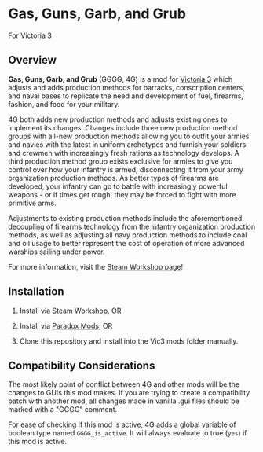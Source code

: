﻿# Gas, Guns, Garb, and Grub

For Victoria 3

## Overview

**Gas, Guns, Garb, and Grub** (GGGG, 4G) is a mod for [Victoria 3](https://store.steampowered.com/app/529340/Victoria_3/) which adjusts and adds production methods for barracks, conscription centers, and naval bases to replicate the need and development of fuel, firearms, fashion, and food for your military.

4G both adds new production methods and adjusts existing ones to implement its changes. Changes include three new production method groups with all-new production methods allowing you to outfit your armies and navies with the latest in uniform archetypes and furnish your soldiers and crewmen with increasingly fresh rations as technology develops. A third production method group exists exclusive for armies to give you control over how your infantry is armed, disconnecting it from your army organization production methods. As better types of firearms are developed, your infantry can go to battle with increasingly powerful weapons - or if times get rough, they may be forced to fight with more primitive arms.

Adjustments to existing production methods include the aforementioned decoupling of firearms technology from the infantry organization production methods, as well as adjusting all navy production methods to include coal and oil usage to better represent the cost of operation of more advanced warships sailing under power.

For more information, visit the [Steam Workshop page](https://steamcommunity.com/sharedfiles/filedetails/?id=2968644620)!

## Installation

1. Install via [Steam Workshop](https://steamcommunity.com/sharedfiles/filedetails/?id=2968644620), OR

2. Install via [Paradox Mods](https://mods.paradoxplaza.com/mods/61232/Any), OR

3. Clone this repository and install into the Vic3 mods folder manually.

## Compatibility Considerations

The most likely point of conflict between 4G and other mods will be the changes to GUIs this mod makes. If you are trying to create a compatibility patch with another mod, all changes made in vanilla .gui files should be marked with a "GGGG" comment.

For ease of checking if this mod is active, 4G adds a global variable of boolean type named `GGGG_is_active`. It will always evaluate to true (`yes`) if this mod is active.
